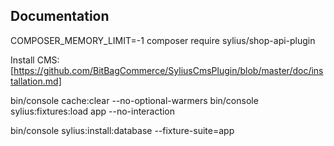 
Documentation
-------------

COMPOSER_MEMORY_LIMIT=-1 composer require sylius/shop-api-plugin

Install CMS: [https://github.com/BitBagCommerce/SyliusCmsPlugin/blob/master/doc/installation.md]


bin/console cache:clear --no-optional-warmers
bin/console sylius:fixtures:load app --no-interaction

bin/console sylius:install:database --fixture-suite=app